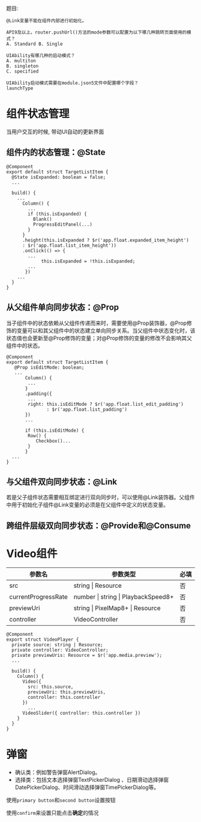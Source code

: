 题目:

```
@Link变量不能在组件内部进行初始化。
```

```
API9及以上，router.pushUrl()方法的mode参数可以配置为以下哪几种跳转页面使用的模式？
A. Standard B. Single
```

```
UIAbility有哪几种的启动模式？
A. multiton
B. singleton
C. specified
```

```
UIAbility启动模式需要在module.json5文件中配置哪个字段？
launchType
```



# 组件状态管理

当用户交互的时候, 带动UI自动的更新界面



## 组件内的状态管理：@State

```
@Component
export default struct TargetListItem {
  @State isExpanded: boolean = false;
  ...

  build() {
    ...
      Column() {
        ...
        if (this.isExpanded) {
          Blank()
          ProgressEditPanel(...)
        }
      }
      .height(this.isExpanded ? $r('app.float.expanded_item_height')                  
      : $r('app.float.list_item_height'))
      .onClick(() => {
        ...
             this.isExpanded = !this.isExpanded;
        ...
       })
    ...
  }
}
```



## 从父组件单向同步状态：@Prop

当子组件中的状态依赖从父组件传递而来时，需要使用@Prop装饰器，@Prop修饰的变量可以和其父组件中的状态建立单向同步关系。当父组件中状态变化时，该状态值也会更新至@Prop修饰的变量；对@Prop修饰的变量的修改不会影响其父组件中的状态。

```
@Component
export default struct TargetListItem {
   @Prop isEditMode: boolean;
   ...
       Column() {
        ...
       }
       .padding({
        ...
        right: this.isEditMode ? $r('app.float.list_edit_padding') 
               : $r('app.float.list_padding')
       })
       ...

       if (this.isEditMode) {
        Row() {
           Checkbox()...
        }
       }
  ...
}
```



## 与父组件双向同步状态：@Link

若是父子组件状态需要相互绑定进行双向同步时，可以使用@Link装饰器。父组件中用于初始化子组件@Link变量的必须是在父组件中定义的状态变量。



## 跨组件层级双向同步状态：@Provide和@Consume



# Video组件

| 参数名              | 参数类型                            | 必填 |
| ------------------- | ----------------------------------- | ---- |
| src                 | string \| Resource                  | 否   |
| currentProgressRate | number \| string \| PlaybackSpeed8+ | 否   |
| previewUri          | string \| PixelMap8+ \| Resource    | 否   |
| controller          | VideoController                     | 否   |

```
@Component
export struct VideoPlayer {
  private source: string | Resource;
  private controller: VideoController;
  private previewUris: Resource = $r('app.media.preview');
  ...

  build() {
    Column() {
      Video({
        src: this.source,
        previewUri: this.previewUris,
        controller: this.controller
      })
        ...
      VideoSlider({ controller: this.controller })
    }
  }
}
```



# 弹窗

- 确认类：例如警告弹窗AlertDialog。
- 选择类：包括文本选择弹窗TextPickerDialog 、日期滑动选择弹窗DatePickerDialog、时间滑动选择弹窗TimePickerDialog等。



使用`primary button`和`second button`设置按钮

使用`confirm`来设置只能点击**确定**的情况